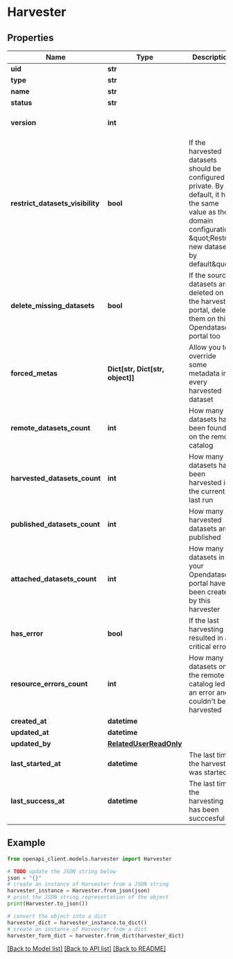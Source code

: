 # Harvester


## Properties

Name | Type | Description | Notes
------------ | ------------- | ------------- | -------------
**uid** | **str** |  | [readonly] 
**type** | **str** |  | 
**name** | **str** |  | 
**status** | **str** |  | [readonly] 
**version** | **int** |  | [optional] [default to 1]
**restrict_datasets_visibility** | **bool** | If the harvested datasets should be configured as private. By default, it has the same value as the domain configuration \&quot;Restrict new datasets by default\&quot; | [optional] 
**delete_missing_datasets** | **bool** | If the source datasets are deleted on the harvested portal, delete them on this Opendatasoft portal too | [optional] [default to False]
**forced_metas** | **Dict[str, Dict[str, object]]** | Allow you to override some metadata in every harvested dataset | [optional] 
**remote_datasets_count** | **int** | How many datasets have been found on the remote catalog | [readonly] 
**harvested_datasets_count** | **int** | How many datasets have been harvested in the current or last run | [readonly] 
**published_datasets_count** | **int** | How many harvested datasets are published | [readonly] 
**attached_datasets_count** | **int** | How many datasets in your Opendatasoft portal have been created by this harvester | [readonly] 
**has_error** | **bool** | If the last harvesting resulted in a critical error | [readonly] 
**resource_errors_count** | **int** | How many datasets on the remote catalog led to an error and couldn&#39;t be harvested | [readonly] 
**created_at** | **datetime** |  | [readonly] 
**updated_at** | **datetime** |  | [readonly] 
**updated_by** | [**RelatedUserReadOnly**](RelatedUserReadOnly.md) |  | 
**last_started_at** | **datetime** | The last time the harvester was started | [readonly] 
**last_success_at** | **datetime** | The last time the harvesting has been succcesful | [readonly] 

## Example

```python
from openapi_client.models.harvester import Harvester

# TODO update the JSON string below
json = "{}"
# create an instance of Harvester from a JSON string
harvester_instance = Harvester.from_json(json)
# print the JSON string representation of the object
print(Harvester.to_json())

# convert the object into a dict
harvester_dict = harvester_instance.to_dict()
# create an instance of Harvester from a dict
harvester_form_dict = harvester.from_dict(harvester_dict)
```
[[Back to Model list]](../README.md#documentation-for-models) [[Back to API list]](../README.md#documentation-for-api-endpoints) [[Back to README]](../README.md)


